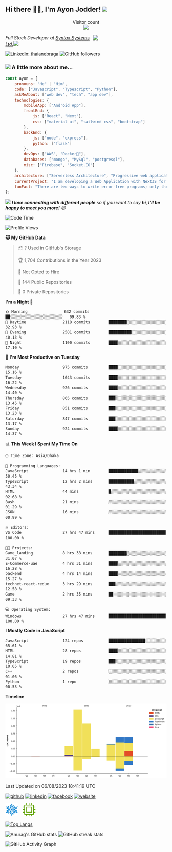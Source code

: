 
<h2>Hi there 👋🏻, I'm Ayon Jodder! <img src="https://media.giphy.com/media/12oufCB0MyZ1Go/giphy.gif" width="50"></h2>

<p align="center"> 
  Visitor count<br>
  <img src="https://profile-counter.glitch.me/AyonJD/count.svg" />
</p>

<img align='right' src="https://media.giphy.com/media/M9gbBd9nbDrOTu1Mqx/giphy.gif" width="230">
<p><em>Full Stack Developer at <a href="#">Syntax Systems Ltd.</a><img src="https://media.giphy.com/media/WUlplcMpOCEmTGBtBW/giphy.gif" width="30"> 
</em></p>

<!-- ![A MERN Stack Developer](https://raw.githubusercontent.com/AyonJD/AyonJD/main/cover.jpg) -->

[![Linkedin: thaianebraga](https://img.shields.io/badge/-ayon-blue?style=flat-square&logo=Linkedin&logoColor=white&link=https://www.linkedin.com/in/ayon-jodder/)](https://www.linkedin.com/in/ayon-jodder/)
![GitHub followers](https://img.shields.io/github/followers/AyonJD?label=Follow&style=social)

### <img src="https://media.giphy.com/media/VgCDAzcKvsR6OM0uWg/giphy.gif" width="50"> A little more about me... 

```javascript
const ayon = {
    pronouns: "He" | "Him",
    code: ["Javascript", "Typescript", "Python"],
    askMeAbout: ["web dev", "tech", "app dev"],
    technologies: {
        mobileApp: ["Android App"],
        frontEnd: {
            js: ["React", "Next"],
            css: ["material ui", "tailwind css", "bootstrap"]
        },
        backEnd: {
            js: ["node", "express"],
            python: ["flask"]
        },
        devOps: ["AWS", "Docker🐳"],
        databases: ["mongo", "MySql", "postgresql"],
        misc: ["Firebase", "Socket.IO"]
    },
    architecture: ["Serverless Architecture", "Progressive web applications", "Single page applications"],
    currentProject: "I am developing a Web Application with NextJS for Syntax Systems Ltd."
    funFact: "There are two ways to write error-free programs; only the third one works"
};
```
<img src="https://media.giphy.com/media/LnQjpWaON8nhr21vNW/giphy.gif" width="60"> <em><b>I love connecting with different people</b> so if you want to say <b>hi, I'll be happy to meet you more!</b> 😊</em>

<!--START_SECTION:waka-->
![Code Time](http://img.shields.io/badge/Code%20Time-486%20hrs-blue)

![Profile Views](http://img.shields.io/badge/Profile%20Views-0-blue)

**🐱 My GitHub Data** 

> 📦 ? Used in GitHub's Storage 
 > 
> 🏆 1,704 Contributions in the Year 2023
 > 
> 🚫 Not Opted to Hire
 > 
> 📜 144 Public Repositories 
 > 
> 🔑 0 Private Repositories 
 > 
**I'm a Night 🦉** 

```text
🌞 Morning                632 commits         ██░░░░░░░░░░░░░░░░░░░░░░░   09.83 % 
🌆 Daytime                2118 commits        ████████░░░░░░░░░░░░░░░░░   32.93 % 
🌃 Evening                2581 commits        ██████████░░░░░░░░░░░░░░░   40.13 % 
🌙 Night                  1100 commits        ████░░░░░░░░░░░░░░░░░░░░░   17.10 % 
```
📅 **I'm Most Productive on Tuesday** 

```text
Monday                   975 commits         ████░░░░░░░░░░░░░░░░░░░░░   15.16 % 
Tuesday                  1043 commits        ████░░░░░░░░░░░░░░░░░░░░░   16.22 % 
Wednesday                926 commits         ████░░░░░░░░░░░░░░░░░░░░░   14.40 % 
Thursday                 865 commits         ███░░░░░░░░░░░░░░░░░░░░░░   13.45 % 
Friday                   851 commits         ███░░░░░░░░░░░░░░░░░░░░░░   13.23 % 
Saturday                 847 commits         ███░░░░░░░░░░░░░░░░░░░░░░   13.17 % 
Sunday                   924 commits         ████░░░░░░░░░░░░░░░░░░░░░   14.37 % 
```


📊 **This Week I Spent My Time On** 

```text
🕑︎ Time Zone: Asia/Dhaka

💬 Programming Languages: 
JavaScript               14 hrs 1 min        █████████████░░░░░░░░░░░░   50.45 % 
TypeScript               12 hrs 2 mins       ███████████░░░░░░░░░░░░░░   43.34 % 
HTML                     44 mins             █░░░░░░░░░░░░░░░░░░░░░░░░   02.68 % 
Bash                     21 mins             ░░░░░░░░░░░░░░░░░░░░░░░░░   01.29 % 
JSON                     16 mins             ░░░░░░░░░░░░░░░░░░░░░░░░░   00.99 % 

🔥 Editors: 
VS Code                  27 hrs 47 mins      █████████████████████████   100.00 % 

🐱‍💻 Projects: 
Game_landing             8 hrs 38 mins       ████████░░░░░░░░░░░░░░░░░   31.07 % 
E-Commerce-uae           4 hrs 31 mins       ████░░░░░░░░░░░░░░░░░░░░░   16.28 % 
backend                  4 hrs 14 mins       ████░░░░░░░░░░░░░░░░░░░░░   15.27 % 
technet-react-redux      3 hrs 29 mins       ███░░░░░░░░░░░░░░░░░░░░░░   12.58 % 
Game                     2 hrs 35 mins       ██░░░░░░░░░░░░░░░░░░░░░░░   09.33 % 

💻 Operating System: 
Windows                  27 hrs 47 mins      █████████████████████████   100.00 % 
```

**I Mostly Code in JavaScript** 

```text
JavaScript               124 repos           ████████████████░░░░░░░░░   65.61 % 
HTML                     28 repos            ████░░░░░░░░░░░░░░░░░░░░░   14.81 % 
TypeScript               19 repos            ███░░░░░░░░░░░░░░░░░░░░░░   10.05 % 
C++                      2 repos             ░░░░░░░░░░░░░░░░░░░░░░░░░   01.06 % 
Python                   1 repo              ░░░░░░░░░░░░░░░░░░░░░░░░░   00.53 % 
```



**Timeline**

![Lines of Code chart](https://raw.githubusercontent.com/AyonJD/AyonJD/master/assets/bar_graph.png)


 Last Updated on 06/08/2023 18:41:19 UTC
<!--END_SECTION:waka-->


[<img src='https://cdn.jsdelivr.net/npm/simple-icons@3.0.1/icons/github.svg' alt='github' height='40'>](https://github.com/AyonJD)  [<img src='https://cdn.jsdelivr.net/npm/simple-icons@3.0.1/icons/linkedin.svg' alt='linkedin' height='40'>](https://www.linkedin.com/in/ayon-jodder/)  [<img src='https://cdn.jsdelivr.net/npm/simple-icons@3.0.1/icons/facebook.svg' alt='facebook' height='40'>](https://www.facebook.com/ayon.jodder.75)  [<img src='https://cdn.jsdelivr.net/npm/simple-icons@3.0.1/icons/icloud.svg' alt='website' height='40'>](https://ayon-jodder-portfolio.web.app/)  

<a href='https://archiveprogram.github.com/'><img src='https://raw.githubusercontent.com/acervenky/animated-github-badges/master/assets/acbadge.gif' width='40' height='40'></a> <a href='https://docs.github.com/en/developers'><img src='https://raw.githubusercontent.com/acervenky/animated-github-badges/master/assets/devbadge.gif' width='40' height='40'></a> 

[![Top Langs](https://github-readme-stats.vercel.app/api/top-langs/?username=AyonJD&theme=cobalt)](https://github.com/anuraghazra/github-readme-stats)

![Anurag's GitHub stats](https://github-readme-stats.vercel.app/api?username=AyonJD&show_icons=true&theme=cobalt) ![GitHub streak stats](https://github-readme-streak-stats.herokuapp.com/?user=AyonJD&theme=cobalt)  

![GitHub Activity Graph](https://activity-graph.herokuapp.com/graph?username=AyonJD&theme=cobalt)  



